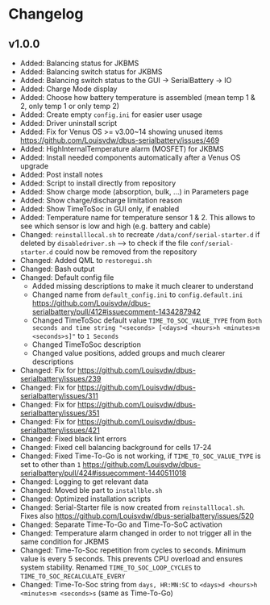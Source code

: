 # Changelog

## v1.0.0

* Added: Balancing status for JKBMS
* Added: Balancing switch status for JKBMS
* Added: Balancing switch status to the GUI -> SerialBattery -> IO
* Added: Charge Mode display
* Added: Choose how battery temperature is assembled (mean temp 1 & 2, only temp 1 or only temp 2)
* Added: Create empty `config.ini` for easier user usage
* Added: Driver uninstall script
* Added: Fix for Venus OS >= v3.00~14 showing unused items https://github.com/Louisvdw/dbus-serialbattery/issues/469
* Added: HighInternalTemperature alarm (MOSFET) for JKBMS
* Added: Install needed components automatically after a Venus OS upgrade
* Added: Post install notes
* Added: Script to install directly from repository
* Added: Show charge mode (absorption, bulk, ...) in Parameters page
* Added: Show charge/discharge limitation reason
* Added: Show TimeToSoc in GUI only, if enabled
* Added: Temperature name for temperature sensor 1 & 2. This allows to see which sensor is low and high (e.g. battery and cable)
* Changed: `reinstalllocal.sh` to recreate `/data/conf/serial-starter.d` if deleted by `disabledriver.sh` --> to check if the file `conf/serial-starter.d` could now be removed from the repository
* Changed: Added QML to `restoregui.sh`
* Changed: Bash output
* Changed: Default config file
  * Added missing descriptions to make it much clearer to understand
  * Changed name from `default_config.ini` to `config.default.ini` https://github.com/Louisvdw/dbus-serialbattery/pull/412#issuecomment-1434287942
  * Changed TimeToSoc default value `TIME_TO_SOC_VALUE_TYPE` from `Both seconds and time string "<seconds> [<days>d <hours>h <minutes>m <seconds>s]"` to `1 Seconds`
  * Changed TimeToSoc description
  * Changed value positions, added groups and much clearer descriptions
* Changed: Fix for https://github.com/Louisvdw/dbus-serialbattery/issues/239
* Changed: Fix for https://github.com/Louisvdw/dbus-serialbattery/issues/311
* Changed: Fix for https://github.com/Louisvdw/dbus-serialbattery/issues/351
* Changed: Fix for https://github.com/Louisvdw/dbus-serialbattery/issues/421
* Changed: Fixed black lint errors
* Changed: Fixed cell balancing background for cells 17-24
* Changed: Fixed Time-To-Go is not working, if `TIME_TO_SOC_VALUE_TYPE` is set to other than `1` https://github.com/Louisvdw/dbus-serialbattery/pull/424#issuecomment-1440511018
* Changed: Logging to get relevant data
* Changed: Moved ble part to `installble.sh`
* Changed: Optimized installation scripts
* Changed: Serial-Starter file is now created from `reinstalllocal.sh`. Fixes also https://github.com/Louisvdw/dbus-serialbattery/issues/520
* Changed: Separate Time-To-Go and Time-To-SoC activation
* Changed: Temperature alarm changed in order to not trigger all in the same condition for JKBMS
* Changed: Time-To-Soc repetition from cycles to seconds. Minimum value is every 5 seconds. This prevents CPU overload and ensures system stability. Renamed `TIME_TO_SOC_LOOP_CYCLES` to `TIME_TO_SOC_RECALCULATE_EVERY`
* Changed: Time-To-Soc string from `days, HR:MN:SC` to `<days>d <hours>h <minutes>m <seconds>s` (same as Time-To-Go)
